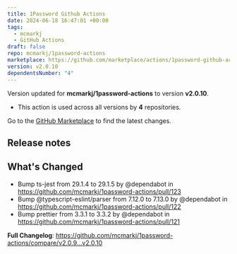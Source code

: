 ```yaml
---
title: 1Password Github Actions
date: 2024-06-18 16:47:01 +00:00
tags:
  - mcmarkj
  - GitHub Actions
draft: false
repo: mcmarkj/1password-actions
marketplace: https://github.com/marketplace/actions/1password-github-actions
version: v2.0.10
dependentsNumber: "4"
---
```



Version updated for **mcmarkj/1password-actions** to version **v2.0.10**.
- This action is used across all versions by **4** repositories.

Go to the [GitHub Marketplace](https://github.com/marketplace/actions/1password-github-actions) to find the latest changes.

## Release notes

## What's Changed
* Bump ts-jest from 29.1.4 to 29.1.5 by @dependabot in https://github.com/mcmarkj/1password-actions/pull/123
* Bump @typescript-eslint/parser from 7.12.0 to 7.13.0 by @dependabot in https://github.com/mcmarkj/1password-actions/pull/122
* Bump prettier from 3.3.1 to 3.3.2 by @dependabot in https://github.com/mcmarkj/1password-actions/pull/121


**Full Changelog**: https://github.com/mcmarkj/1password-actions/compare/v2.0.9...v2.0.10
